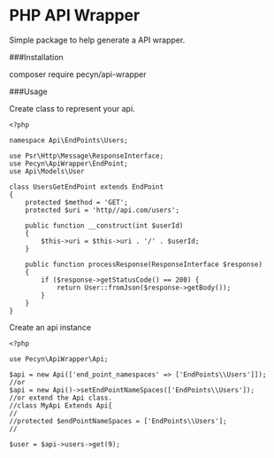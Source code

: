 # PHP API Wrapper

Simple package to help generate a API wrapper.

###Installation

composer require pecyn/api-wrapper

###Usage

Create class to represent your api.
```
<?php

namespace Api\EndPoints\Users;

use Psr\Http\Message\ResponseInterface;
use Pecyn\ApiWrapper\EndPoint;
use Api\Models\User

class UsersGetEndPoint extends EndPoint
{
    protected $method = 'GET';
    protected $uri = 'http//api.com/users';
    
    public function __construct(int $userId)
    {
        $this->uri = $this->uri . '/' . $userId;
    }

    public function processResponse(ResponseInterface $response)
    {
        if ($response->getStatusCode() == 200) {
            return User::fromJson($response->getBody());
        }
    }
}
```
Create an api instance
```
<?php

use Pecyn\ApiWrapper\Api;

$api = new Api(['end_point_namespaces' => ['EndPoints\\Users']]);
//or
$api = new Api()->setEndPointNameSpaces(['EndPoints\\Users']);
//or extend the Api class.
//class MyApi Extends Api{
//
//protected $endPointNameSpaces = ['EndPoints\\Users'];
//      

$user = $api->users->get(9);
```
